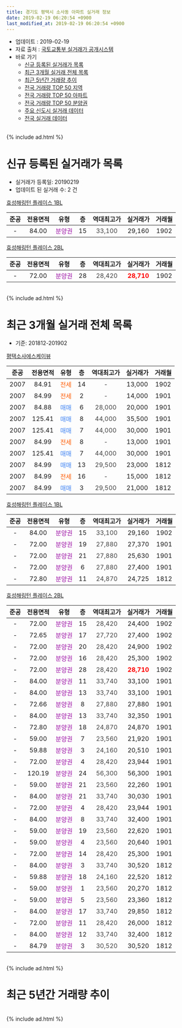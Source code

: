 ```yaml
---
title: 경기도 평택시 소사동 아파트 실거래 정보
date: 2019-02-19 06:20:54 +0900
last_modified_at: 2019-02-19 06:20:54 +0900
---
```


* 업데이트 : 2019-02-19
* 자료 출처 : [국토교통부 실거래가 공개시스템](http://rt.molit.go.kr)
* 바로 가기
    * [신규 등록된 실거래가 목록](#신규-등록된-실거래가-목록)
    * [최근 3개월 실거래 전체 목록](#최근-3개월-실거래-전체-목록)
    * [최근 5년간 거래량 추이](#최근-5년간-거래량-추이)
    * [전국 거래량 TOP 50 지역](https://inasie.github.io/apt-trade-info/최근-3개월-전국에서-가장-거래가-많이-발생한-지역)
    * [전국 거래량 TOP 50 아파트](https://inasie.github.io/apt-trade-info/최근-3개월-전국에서-가장-거래가-많이-발생한-아파트)
    * [전국 거래량 TOP 50 분양권](https://inasie.github.io/apt-trade-info/최근-3개월-전국에서-가장-거래가-많이-발생한-분양권)
    * [주요 신도시 실거래 데이터](https://inasie.github.io/apt-trade-info/주요-신도시)
    * [전국 실거래 데이터](https://inasie.github.io/apt-trade-info/전국)
<br>
{% include ad.html %}
<br>

# 신규 등록된 실거래가 목록
* 실거래가 등록일: 20190219
* 업데이트 된 실거래 수: 2 건


[효성해링턴 플레이스 1BL](https://search.naver.com/search.naver?query=%EA%B2%BD%EA%B8%B0%EB%8F%84+%ED%8F%89%ED%83%9D%EC%8B%9C+%EC%86%8C%EC%82%AC%EB%8F%99+%ED%9A%A8%EC%84%B1%ED%95%B4%EB%A7%81%ED%84%B4+%ED%94%8C%EB%A0%88%EC%9D%B4%EC%8A%A4+1BL)

|준공|전용면적|유형|층|역대최고가|실거래가|거래월|
|:---:|:---:|:---:|:---:|:---:|:---:|:---:|
|-|84.00|<span style="color:#9C11A5">분양권</span>|15|<span style="color:#444444">33,100</span>|29,160|1902|

[효성해링턴 플레이스 2BL](https://search.naver.com/search.naver?query=%EA%B2%BD%EA%B8%B0%EB%8F%84+%ED%8F%89%ED%83%9D%EC%8B%9C+%EC%86%8C%EC%82%AC%EB%8F%99+%ED%9A%A8%EC%84%B1%ED%95%B4%EB%A7%81%ED%84%B4+%ED%94%8C%EB%A0%88%EC%9D%B4%EC%8A%A4+2BL)

|준공|전용면적|유형|층|역대최고가|실거래가|거래월|
|:---:|:---:|:---:|:---:|:---:|:---:|:---:|
|-|72.00|<span style="color:#9C11A5">분양권</span>|28|<span style="color:#444444">28,420</span>|<b><span style="color:#ff0000">28,710</span></b>|1902|


<br>
{% include ad.html %}
<br>

# 최근 3개월 실거래 전체 목록
* 기준: 201812-201902


[평택소사에스케이뷰](https://search.naver.com/search.naver?query=%EA%B2%BD%EA%B8%B0%EB%8F%84+%ED%8F%89%ED%83%9D%EC%8B%9C+%EC%86%8C%EC%82%AC%EB%8F%99+%ED%8F%89%ED%83%9D%EC%86%8C%EC%82%AC%EC%97%90%EC%8A%A4%EC%BC%80%EC%9D%B4%EB%B7%B0)

|준공|전용면적|유형|층|역대최고가|실거래가|거래월|
|:---:|:---:|:---:|:---:|:---:|:---:|:---:|
|2007|84.91|<span style="color:#ff5a00">전세</span>|14|<span style="color:#444444">-</span>|13,000|1902|
|2007|84.99|<span style="color:#ff5a00">전세</span>|2|<span style="color:#444444">-</span>|14,000|1901|
|2007|84.88|<span style="color:#4285f3">매매</span>|6|<span style="color:#444444">28,000</span>|20,000|1901|
|2007|125.41|<span style="color:#4285f3">매매</span>|8|<span style="color:#444444">44,000</span>|35,500|1901|
|2007|125.41|<span style="color:#4285f3">매매</span>|7|<span style="color:#444444">44,000</span>|30,000|1901|
|2007|84.99|<span style="color:#ff5a00">전세</span>|8|<span style="color:#444444">-</span>|13,000|1901|
|2007|125.41|<span style="color:#4285f3">매매</span>|7|<span style="color:#444444">44,000</span>|30,000|1901|
|2007|84.99|<span style="color:#4285f3">매매</span>|13|<span style="color:#444444">29,500</span>|23,000|1812|
|2007|84.99|<span style="color:#ff5a00">전세</span>|16|<span style="color:#444444">-</span>|15,000|1812|
|2007|84.99|<span style="color:#4285f3">매매</span>|3|<span style="color:#444444">29,500</span>|21,000|1812|

[효성해링턴 플레이스 1BL](https://search.naver.com/search.naver?query=%EA%B2%BD%EA%B8%B0%EB%8F%84+%ED%8F%89%ED%83%9D%EC%8B%9C+%EC%86%8C%EC%82%AC%EB%8F%99+%ED%9A%A8%EC%84%B1%ED%95%B4%EB%A7%81%ED%84%B4+%ED%94%8C%EB%A0%88%EC%9D%B4%EC%8A%A4+1BL)

|준공|전용면적|유형|층|역대최고가|실거래가|거래월|
|:---:|:---:|:---:|:---:|:---:|:---:|:---:|
|-|84.00|<span style="color:#9C11A5">분양권</span>|15|<span style="color:#444444">33,100</span>|29,160|1902|
|-|72.00|<span style="color:#9C11A5">분양권</span>|19|<span style="color:#444444">27,880</span>|27,370|1901|
|-|72.00|<span style="color:#9C11A5">분양권</span>|21|<span style="color:#444444">27,880</span>|25,630|1901|
|-|72.00|<span style="color:#9C11A5">분양권</span>|6|<span style="color:#444444">27,880</span>|27,400|1901|
|-|72.80|<span style="color:#9C11A5">분양권</span>|11|<span style="color:#444444">24,870</span>|24,725|1812|

[효성해링턴 플레이스 2BL](https://search.naver.com/search.naver?query=%EA%B2%BD%EA%B8%B0%EB%8F%84+%ED%8F%89%ED%83%9D%EC%8B%9C+%EC%86%8C%EC%82%AC%EB%8F%99+%ED%9A%A8%EC%84%B1%ED%95%B4%EB%A7%81%ED%84%B4+%ED%94%8C%EB%A0%88%EC%9D%B4%EC%8A%A4+2BL)

|준공|전용면적|유형|층|역대최고가|실거래가|거래월|
|:---:|:---:|:---:|:---:|:---:|:---:|:---:|
|-|72.00|<span style="color:#9C11A5">분양권</span>|15|<span style="color:#444444">28,420</span>|24,400|1902|
|-|72.65|<span style="color:#9C11A5">분양권</span>|17|<span style="color:#444444">27,720</span>|27,400|1902|
|-|72.00|<span style="color:#9C11A5">분양권</span>|20|<span style="color:#444444">28,420</span>|24,900|1902|
|-|72.00|<span style="color:#9C11A5">분양권</span>|16|<span style="color:#444444">28,420</span>|25,300|1902|
|-|72.00|<span style="color:#9C11A5">분양권</span>|28|<span style="color:#444444">28,420</span>|<b><span style="color:#ff0000">28,710</span></b>|1902|
|-|84.00|<span style="color:#9C11A5">분양권</span>|11|<span style="color:#444444">33,740</span>|33,100|1901|
|-|84.00|<span style="color:#9C11A5">분양권</span>|13|<span style="color:#444444">33,740</span>|33,100|1901|
|-|72.66|<span style="color:#9C11A5">분양권</span>|8|<span style="color:#444444">27,880</span>|27,880|1901|
|-|84.00|<span style="color:#9C11A5">분양권</span>|13|<span style="color:#444444">33,740</span>|32,350|1901|
|-|72.80|<span style="color:#9C11A5">분양권</span>|18|<span style="color:#444444">24,870</span>|24,870|1901|
|-|59.00|<span style="color:#9C11A5">분양권</span>|7|<span style="color:#444444">23,560</span>|21,920|1901|
|-|59.88|<span style="color:#9C11A5">분양권</span>|3|<span style="color:#444444">24,160</span>|20,510|1901|
|-|72.00|<span style="color:#9C11A5">분양권</span>|4|<span style="color:#444444">28,420</span>|23,944|1901|
|-|120.19|<span style="color:#9C11A5">분양권</span>|24|<span style="color:#444444">56,300</span>|56,300|1901|
|-|59.00|<span style="color:#9C11A5">분양권</span>|21|<span style="color:#444444">23,560</span>|22,260|1901|
|-|84.00|<span style="color:#9C11A5">분양권</span>|21|<span style="color:#444444">33,740</span>|30,030|1901|
|-|72.00|<span style="color:#9C11A5">분양권</span>|4|<span style="color:#444444">28,420</span>|23,944|1901|
|-|84.00|<span style="color:#9C11A5">분양권</span>|8|<span style="color:#444444">33,740</span>|32,400|1901|
|-|59.00|<span style="color:#9C11A5">분양권</span>|19|<span style="color:#444444">23,560</span>|22,620|1901|
|-|59.00|<span style="color:#9C11A5">분양권</span>|4|<span style="color:#444444">23,560</span>|20,640|1901|
|-|72.00|<span style="color:#9C11A5">분양권</span>|14|<span style="color:#444444">28,420</span>|25,300|1901|
|-|84.00|<span style="color:#9C11A5">분양권</span>|3|<span style="color:#444444">33,740</span>|30,520|1812|
|-|59.88|<span style="color:#9C11A5">분양권</span>|18|<span style="color:#444444">24,160</span>|22,520|1812|
|-|59.00|<span style="color:#9C11A5">분양권</span>|1|<span style="color:#444444">23,560</span>|20,270|1812|
|-|59.00|<span style="color:#9C11A5">분양권</span>|5|<span style="color:#444444">23,560</span>|23,360|1812|
|-|84.00|<span style="color:#9C11A5">분양권</span>|17|<span style="color:#444444">33,740</span>|29,850|1812|
|-|72.00|<span style="color:#9C11A5">분양권</span>|11|<span style="color:#444444">28,420</span>|26,000|1812|
|-|84.00|<span style="color:#9C11A5">분양권</span>|12|<span style="color:#444444">33,740</span>|32,400|1812|
|-|84.79|<span style="color:#9C11A5">분양권</span>|3|<span style="color:#444444">30,520</span>|30,520|1812|


<br>
{% include ad.html %}
<br>

# 최근 5년간 거래량 추이


<div style="width:100%;">
    <canvas id="deal_progress" height="200"></canvas>
</div>

<script>
new Chart(document.getElementById("deal_progress"), {
    type: 'line',
    data: {
        labels: ['201402','201403','201404','201405','201406','201407','201408','201409','201410','201411','201412','201501','201502','201503','201504','201505','201506','201507','201508','201509','201510','201511','201512','201601','201602','201603','201604','201605','201606','201607','201608','201609','201610','201611','201612','201701','201702','201703','201704','201705','201706','201707','201708','201709','201710','201711','201712','201801','201802','201803','201804','201805','201806','201807','201808','201809','201810','201811','201812','201901','201902'],
        datasets: [{
            label: '매매',
            pointRadius: 1,
            data: [6, 4, 2, 2, 2, 3, 8, 2, 2, 3, 2, 4, 5, 5, 3, 3, 3, 7, 6, 1, 3, 1, 4, 1, 3, 3, 4, 2, 2, 3, 1, 5, 1, 0, 1, 1, 0, 3, 2, 0, 0, 3, 2, 1, 1, 2, 1, 17, 15, 7, 26, 14, 7, 9, 13, 13, 12, 7, 11, 23, 6],
            borderColor: "rgba(255, 201, 14, 1)",
            backgroundColor: "rgba(255, 201, 14, 0.5)",
            fill: false,
            lineTension: 0
        },{
            label: '전월세',
            pointRadius: 1,
            data: [5, 2, 0, 1, 5, 0, 2, 4, 2, 1, 3, 3, 1, 4, 1, 3, 3, 2, 0, 2, 3, 0, 2, 2, 4, 5, 1, 1, 1, 0, 2, 2, 2, 3, 3, 0, 4, 3, 2, 0, 0, 0, 2, 1, 0, 3, 0, 1, 0, 2, 2, 5, 6, 6, 3, 3, 4, 3, 1, 2, 1],
            borderColor: "rgba(0, 141, 185, 1)",
            backgroundColor: "rgba(0, 141, 185, 0.5)",
            fill: false,
            lineTension: 0
        }
        ]
    },
    options: {
        responsive: true,
        title: {
            display: false
        },
        tooltips: {
            mode: 'index',
            intersect: false
        },
        hover: {
            mode: 'nearest',
            intersect: true
        },
        scales: {
            xAxes: [{
                display: true,
                scaleLabel: {
                    display: true,
                    labelString: '년/월'
                }
            }],
            yAxes: [{
                display: true,
                ticks: {
                    suggestedMin: 0,
                },
                scaleLabel: {
                    display: true,
                    labelString: '실거래 수'
                }
            }]
        }
    }
});

</script>


<br>
{% include ad.html %}
<br>

